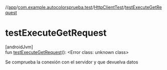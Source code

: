 //[app](../../../index.md)/[com.example.autocolorsprueba.test](../index.md)/[HttpClientTest](index.md)/[testExecuteGetRequest](test-execute-get-request.md)

# testExecuteGetRequest

[androidJvm]\
fun [testExecuteGetRequest](test-execute-get-request.md)(): &lt;Error class: unknown class&gt;

Se comprueba la conexión con el servidor y que devuelva datos
